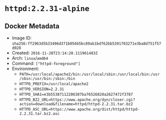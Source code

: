 # `httpd:2.2.31-alpine`

## Docker Metadata

- Image ID: `sha256:ff2963d5b33496d371b056b5bc89ab1bdf62bb5391703271e3ba8d751f57d028`
- Created: `2016-11-28T23:14:20.111961483Z`
- Arch: `linux`/`amd64`
- Command: `["httpd-foreground"]`
- Environment:
  - `PATH=/usr/local/apache2/bin:/usr/local/sbin:/usr/local/bin:/usr/sbin:/usr/bin:/sbin:/bin`
  - `HTTPD_PREFIX=/usr/local/apache2`
  - `HTTPD_VERSION=2.2.31`
  - `HTTPD_SHA1=e3b55387112206307ba76526820a2627472f3787`
  - `HTTPD_BZ2_URL=https://www.apache.org/dyn/closer.cgi?action=download&filename=httpd/httpd-2.2.31.tar.bz2`
  - `HTTPD_ASC_URL=https://www.apache.org/dist/httpd/httpd-2.2.31.tar.bz2.asc`
